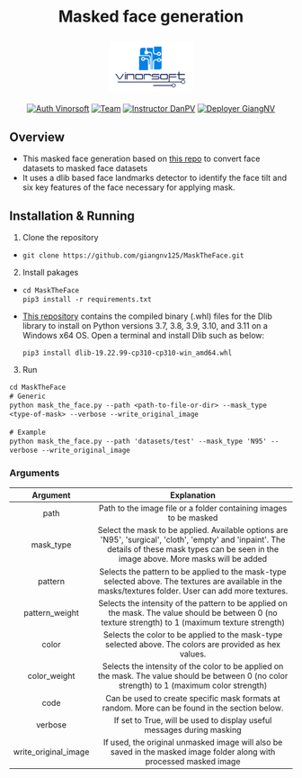 # <p align="center">Masked face generation</p>
<p align="center">
  <img src="docs/vinorsoft_logo.png" width="150">
  <br />
  <br />
  <a href="http://www.vinorsoft.com/"><img alt="Auth Vinorsoft" src="https://img.shields.io/badge/Auth-Vinorsoft-FFD500?style=flat&labelColor=005BBB" /></a>
  <a href="https://github.com/pytorch/fairseq/blob/main/LICENSE"><img alt="Team" src="https://img.shields.io/badge/Team-Camera AI-FFD500?style=flat&labelColor=005BBB" /></a>
  <a href="https://github.com/optimuskonboi"><img alt="Instructor DanPV" src="https://img.shields.io/badge/Instructor-DanPV-FFD500?style=flat&labelColor=005BBB" /></a>
  <a href="https://github.com/giangnv125"><img alt="Deployer GiangNV" src="https://img.shields.io/badge/Deployer-GiangNV-FFD500?style=flat&labelColor=005BBB" /></a>
</p>

## Overview
- This masked face generation based on [this repo](https://github.com/aqeelanwar/MaskTheFace) to convert face datasets to masked face datasets
- It uses a dlib based face landmarks detector to identify the face tilt and six key features of the face necessary for applying mask.

## Installation & Running
1. Clone the repository
- ```shell
  git clone https://github.com/giangnv125/MaskTheFace.git
  ```
2. Install pakages
- ```shell
  cd MaskTheFace
  pip3 install -r requirements.txt
  ```
- [This repository](https://github.com/z-mahmud22/Dlib_Windows_Python3.x) contains the compiled binary (.whl) files for the Dlib library to install on Python versions 3.7, 3.8, 3.9, 3.10, and 3.11 on a Windows x64 OS. Open a terminal and install Dlib such as below:
  ```shell
  pip3 install dlib-19.22.99-cp310-cp310-win_amd64.whl
  ```
3. Run
```shell
cd MaskTheFace
# Generic
python mask_the_face.py --path <path-to-file-or-dir> --mask_type <type-of-mask> --verbose --write_original_image

# Example
python mask_the_face.py --path 'datasets/test' --mask_type 'N95' --verbose --write_original_image
```
### Arguments
|    Argument    |                                                                                                       Explanation                                                                                                       |
|:--------------:|:-----------------------------------------------------------------------------------------------------------------------------------------------------------------------------------------------------------------------:|
|      path      |                                                                            Path to the image file or a folder containing images to be masked                                                                            |
|    mask_type   | Select the mask to be applied. Available options are 'N95', 'surgical', 'cloth', 'empty' and 'inpaint'. The details of these mask types can be seen in the image above. More masks will be added |
|     pattern    |                                 Selects the pattern to be applied to the mask-type selected above. The textures are available in the masks/textures folder. User can add more textures.                                 |
| pattern_weight |                                   Selects the intensity of the pattern to be applied on the mask. The value should be between 0 (no texture strength) to 1 (maximum texture strength)                                   |
|      color     |                                                         Selects the color to be applied to the mask-type selected above. The colors are provided as hex values.                                                         |
|  color_weight  |                                      Selects the intensity of the color to be applied on the mask. The value should be between 0 (no color strength) to 1 (maximum color strength)                                      |
|      code      |                                                              Can be used to create specific mask formats at random. More can be found in the section below.                                                             |
|     verbose    |                                                                          If set to True, will be used to display useful messages during masking                                                                         |
|write_original_image|                   If used, the original unmasked image will also be saved in the masked image folder along with processed masked image                                                                              |

